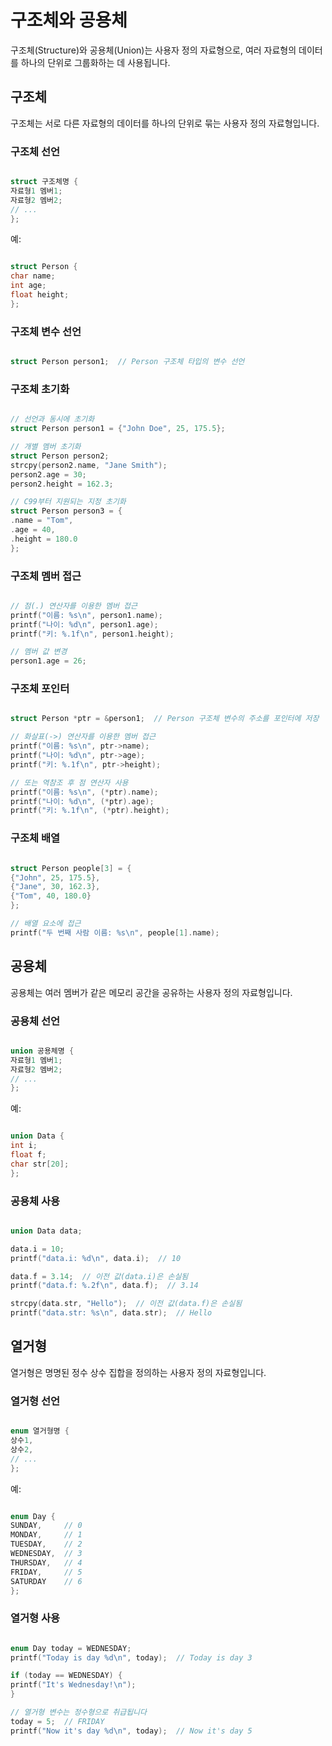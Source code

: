 # 구조체와 공용체
구조체(Structure)와 공용체(Union)는 사용자 정의 자료형으로, 여러 자료형의 데이터를 하나의 단위로 그룹화하는 데 사용됩니다.

## 구조체
구조체는 서로 다른 자료형의 데이터를 하나의 단위로 묶는 사용자 정의 자료형입니다.

### 구조체 선언
```C

struct 구조체명 {
자료형1 멤버1;
자료형2 멤버2;
// ...
};

```
예:
```C

struct Person {
char name;
int age;
float height;
};

```

### 구조체 변수 선언
```C

struct Person person1;  // Person 구조체 타입의 변수 선언

```

### 구조체 초기화
```C

// 선언과 동시에 초기화
struct Person person1 = {"John Doe", 25, 175.5};

// 개별 멤버 초기화
struct Person person2;
strcpy(person2.name, "Jane Smith");
person2.age = 30;
person2.height = 162.3;

// C99부터 지원되는 지정 초기화
struct Person person3 = {
.name = "Tom",
.age = 40,
.height = 180.0
};

```

### 구조체 멤버 접근
```C

// 점(.) 연산자를 이용한 멤버 접근
printf("이름: %s\n", person1.name);
printf("나이: %d\n", person1.age);
printf("키: %.1f\n", person1.height);

// 멤버 값 변경
person1.age = 26;

```

### 구조체 포인터
```C

struct Person *ptr = &person1;  // Person 구조체 변수의 주소를 포인터에 저장

// 화살표(->) 연산자를 이용한 멤버 접근
printf("이름: %s\n", ptr->name);
printf("나이: %d\n", ptr->age);
printf("키: %.1f\n", ptr->height);

// 또는 역참조 후 점 연산자 사용
printf("이름: %s\n", (*ptr).name);
printf("나이: %d\n", (*ptr).age);
printf("키: %.1f\n", (*ptr).height);

```

### 구조체 배열
```C

struct Person people[3] = {
{"John", 25, 175.5},
{"Jane", 30, 162.3},
{"Tom", 40, 180.0}
};

// 배열 요소에 접근
printf("두 번째 사람 이름: %s\n", people[1].name);

```

## 공용체
공용체는 여러 멤버가 같은 메모리 공간을 공유하는 사용자 정의 자료형입니다.

### 공용체 선언
```C

union 공용체명 {
자료형1 멤버1;
자료형2 멤버2;
// ...
};

```
예:
```C

union Data {
int i;
float f;
char str[20];
};

```

### 공용체 사용
```C

union Data data;

data.i = 10;
printf("data.i: %d\n", data.i);  // 10

data.f = 3.14;  // 이전 값(data.i)은 손실됨
printf("data.f: %.2f\n", data.f);  // 3.14

strcpy(data.str, "Hello");  // 이전 값(data.f)은 손실됨
printf("data.str: %s\n", data.str);  // Hello

```

## 열거형
열거형은 명명된 정수 상수 집합을 정의하는 사용자 정의 자료형입니다.

### 열거형 선언
```C

enum 열거형명 {
상수1,
상수2,
// ...
};

```
예:
```C

enum Day {
SUNDAY,     // 0
MONDAY,     // 1
TUESDAY,    // 2
WEDNESDAY,  // 3
THURSDAY,   // 4
FRIDAY,     // 5
SATURDAY    // 6
};

```

### 열거형 사용
```C

enum Day today = WEDNESDAY;
printf("Today is day %d\n", today);  // Today is day 3

if (today == WEDNESDAY) {
printf("It's Wednesday!\n");
}

// 열거형 변수는 정수형으로 취급됩니다
today = 5;  // FRIDAY
printf("Now it's day %d\n", today);  // Now it's day 5

```
